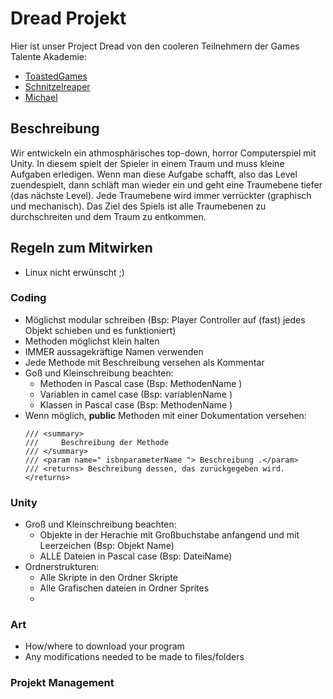 # Dread Projekt

Hier ist unser Project Dread von den cooleren Teilnehmern der Games Talente Akademie:
* [ToastedGames](https://github.com/ToastedGames)
* [Schnitzelreaper](https://github.com/Schnitzelreaper)
* [Michael](github.com/hghjgfjgf)

## Beschreibung

Wir entwickeln ein athmosphärisches top-down, horror Computerspiel mit Unity.
In diesem spielt der Spieler in einem Traum und muss kleine Aufgaben erledigen. Wenn man diese Aufgabe schafft, also das Level zuendespielt, dann schläft man wieder ein und geht eine Traumebene tiefer (das nächste Level). Jede Traumebene wird immer verrückter (graphisch und mechanisch). Das Ziel des Spiels ist alle Traumebenen zu durchschreiten und dem Traum zu entkommen.

## Regeln zum Mitwirken

* Linux nicht erwünscht ;)

### Coding

* Möglichst modular schreiben (Bsp: Player Controller auf (fast) jedes Objekt schieben und es funktioniert)
* Methoden möglichst klein halten
* IMMER aussagekräftige Namen verwenden
* Jede Methode mit Beschreibung versehen als Kommentar
* Goß und Kleinschreibung beachten:
    * Methoden in Pascal case (Bsp: MethodenName )
    * Variablen in camel case (Bsp: variablenName )
    * Klassen in Pascal case (Bsp: MethodenName )
* Wenn möglich, **public** Methoden mit einer Dokumentation versehen:
    ```
    /// <summary>
    ///     Beschreibung der Methode
    /// </summary>
    /// <param name=" isbnparameterName "> Beschreibung .</param>
    /// <returns> Beschreibung dessen, das zurückgegeben wird.</returns>
    ```

### Unity
* Groß und Kleinschreibung beachten:
    * Objekte in der Herachie mit Großbuchstabe anfangend und mit Leerzeichen 
      (Bsp: Objekt Name)
    * ALLE Dateien in Pascal case (Bsp: DateiName)
* Ordnerstrukturen:
    * Alle Skripte in den Ordner Skripte
    * Alle Grafischen dateien in Ordner Sprites
    * 

### Art

* How/where to download your program
* Any modifications needed to be made to files/folders

### Projekt Management
